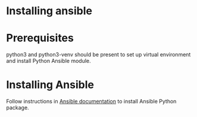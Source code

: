 # Installing ansible

# Prerequisites

python3 and python3-venv should be present to set up virtual environment and install
Python Ansible module.

# Installing Ansible

Follow instructions in [Ansible documentation](https://docs.ansible.com/ansible/latest/installation_guide/intro_installation.html#installing-and-upgrading-ansible-with-pip) to install Ansible Python package.
